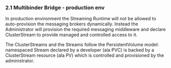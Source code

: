 ### 2.1 Multibinder Bridge - production env

In production environment the Streaming Runtime will not be allowed to auto-provision the messaging brokers dynamically. 
Instead the Administrator will provision the required messaging middleware and declare ClusterStream to provide managed and controlled access to it.

The ClusterStreams and the Streams follow the PersistentVolume model: 
namespaced Stream declared by a developer (ala PVC) is backed by a ClusterStream resource (ala PV) which is controlled and provisioned by the administrator.

